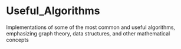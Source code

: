 # Useful_Algorithms
Implementations of some of the most common and useful algorithms, emphasizing graph theory, data structures, and other mathematical concepts 

